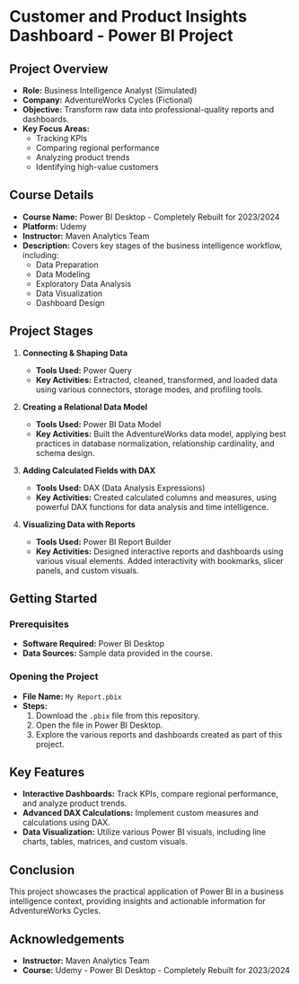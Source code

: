 

# Customer and Product Insights Dashboard - Power BI Project

## Project Overview
- **Role:** Business Intelligence Analyst (Simulated)
- **Company:** AdventureWorks Cycles (Fictional)
- **Objective:** Transform raw data into professional-quality reports and dashboards.
- **Key Focus Areas:**
  - Tracking KPIs
  - Comparing regional performance
  - Analyzing product trends
  - Identifying high-value customers

## Course Details
- **Course Name:** Power BI Desktop - Completely Rebuilt for 2023/2024
- **Platform:** Udemy
- **Instructor:** Maven Analytics Team
- **Description:** Covers key stages of the business intelligence workflow, including:
  - Data Preparation
  - Data Modeling
  - Exploratory Data Analysis
  - Data Visualization
  - Dashboard Design

## Project Stages
1. **Connecting & Shaping Data**
   - **Tools Used:** Power Query
   - **Key Activities:** Extracted, cleaned, transformed, and loaded data using various connectors, storage modes, and profiling tools.

2. **Creating a Relational Data Model**
   - **Tools Used:** Power BI Data Model
   - **Key Activities:** Built the AdventureWorks data model, applying best practices in database normalization, relationship cardinality, and schema design.

3. **Adding Calculated Fields with DAX**
   - **Tools Used:** DAX (Data Analysis Expressions)
   - **Key Activities:** Created calculated columns and measures, using powerful DAX functions for data analysis and time intelligence.

4. **Visualizing Data with Reports**
   - **Tools Used:** Power BI Report Builder
   - **Key Activities:** Designed interactive reports and dashboards using various visual elements. Added interactivity with bookmarks, slicer panels, and custom visuals.

## Getting Started
### Prerequisites
- **Software Required:** Power BI Desktop
- **Data Sources:** Sample data provided in the course.

### Opening the Project
- **File Name:** `My Report.pbix`
- **Steps:**
  1. Download the `.pbix` file from this repository.
  2. Open the file in Power BI Desktop.
  3. Explore the various reports and dashboards created as part of this project.

## Key Features
- **Interactive Dashboards:** Track KPIs, compare regional performance, and analyze product trends.
- **Advanced DAX Calculations:** Implement custom measures and calculations using DAX.
- **Data Visualization:** Utilize various Power BI visuals, including line charts, tables, matrices, and custom visuals.

## Conclusion
This project showcases the practical application of Power BI in a business intelligence context, providing insights and actionable information for AdventureWorks Cycles.

## Acknowledgements
- **Instructor:** Maven Analytics Team
- **Course:** Udemy - Power BI Desktop - Completely Rebuilt for 2023/2024
